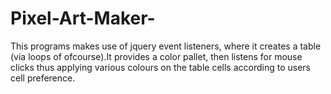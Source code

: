# Pixel-Art-Maker-
This programs makes use of jquery event listeners, where it creates a table (via loops of ofcourse).It provides a color pallet, then listens for mouse clicks thus applying various colours on the table cells according to users cell preference.
